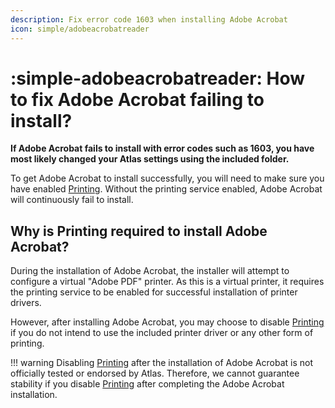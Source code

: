 ```yaml
---
description: Fix error code 1603 when installing Adobe Acrobat
icon: simple/adobeacrobatreader
---
```


# :simple-adobeacrobatreader: How to fix Adobe Acrobat failing to install?

**If Adobe Acrobat fails to install with error codes such as 1603, you have most likely changed your Atlas settings using the included folder.**

To get Adobe Acrobat to install successfully, you will need to make sure you have enabled [Printing](../../getting-started/post-installation/atlas-folder/general-configuration.md#printing). Without the printing service enabled, Adobe Acrobat will continuously fail to install.

## Why is Printing required to install Adobe Acrobat?

During the installation of Adobe Acrobat, the installer will attempt to configure a virtual "Adobe PDF" printer. As this is a virtual printer, it requires the printing service to be enabled for successful installation of printer drivers.

However, after installing Adobe Acrobat, you may choose to disable [Printing](../../getting-started/post-installation/atlas-folder/general-configuration.md#printing) if you do not intend to use the included printer driver or any other form of printing.

!!! warning
    Disabling [Printing](../../getting-started/post-installation/atlas-folder/general-configuration.md#printing) after the installation of Adobe Acrobat is not officially tested or endorsed by Atlas. Therefore, we cannot guarantee stability if you disable [Printing](../../getting-started/post-installation/atlas-folder/general-configuration.md#printing) after completing the Adobe Acrobat installation.